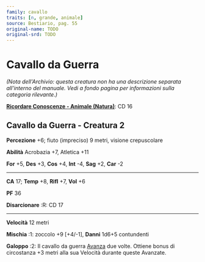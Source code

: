 ```yaml
---
family: cavallo
traits: [n, grande, animale]
source: Bestiario, pag. 55
original-name: TODO
original-srd: TODO
---
```


# Cavallo da Guerra

_(Nota dell'Archivio: questa creatura non ha una descrizione separata
all'interno del manuale. Vedi a fondo pagina per informazioni sulla categoria
rilevante.)_

**[Ricordare Conoscenze - Animale (Natura)](/azioni/ricordare-conoscenze)**: CD
16

## Cavallo da Guerra - Creatura 2

**Percezione** +6; fiuto (impreciso) 9 metri, visione crepuscolare

**Abilità** Acrobazia +7, Atletica +11

**For** +5, **Des** +3, **Cos** +4, **Int** -4, **Sag** +2, **Car** -2

---

**CA** 17; **Temp** +8, **Rifl** +7, **Vol** +6

**PF** 36

**Disarcionare** :R: CD 17

---

**Velocità** 12 metri

**Mischia** :1: zoccolo +9 \[+4/-1], **Danni** 1d6+5 contundenti

**Galoppo** :2: Il cavallo da guerra [Avanza](/azioni/avanzare) due volte.
Ottiene bonus di circostanza +3 metri alla sua Velocità durante queste Avanzate.
